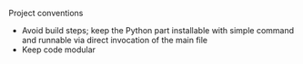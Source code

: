 Project conventions
- Avoid build steps; keep the Python part installable with simple command and runnable via direct invocation of the main file
- Keep code modular

